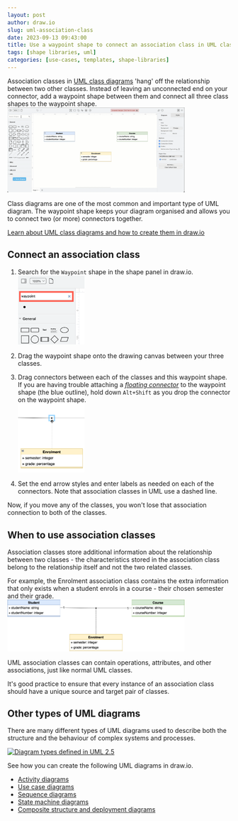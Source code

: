 ```yaml
---
layout: post
author: draw.io
slug: uml-association-class
date: 2023-09-13 09:43:00
title: Use a waypoint shape to connect an association class in UML class diagrams
tags: [shape libraries, uml]
categories: [use-cases, templates, shape-libraries]
---
```


Association classes in [UML class diagrams](/blog/uml-class-diagrams.html) 'hang' off the relationship between two other classes. Instead of leaving an unconnected end on your connector, add a waypoint shape between them and connect all three class shapes to the waypoint shape.
<br /><img src="/assets/img/blog/uml-association-class.gif" style="width=100%;max-width:400px;height:auto;" alt="Connect an association class in a UML class diagram in draw.io with a waypoint shape">

Class diagrams are one of the most common and important type of UML diagram. The waypoint shape keeps your diagram organised and allows you to connect two (or more) connectors together. 

[Learn about UML class diagrams and how to create them in draw.io](/blog/uml-class-diagrams.html)

## Connect an association class

1. Search for the ``Waypoint`` shape in the shape panel in draw.io.
<br /><img src="/assets/img/blog/search-waypoint-shape.png" style="width=100%;max-width:150px;height:auto;" alt="Search for the waypoint shape in draw.io">

2. Drag the waypoint shape onto the drawing canvas between your three classes. 
   
3. Drag connectors between each of the classes and this waypoint shape. 
<br />If you are having trouble attaching a [_floating connector_](/doc/faq/connector-fixed-vs-floating.html) to the waypoint shape (the blue outline), hold down ``Alt+Shift`` as you drop the connector on the waypoint shape.
<br /><img src="/assets/img/blog/floating-connector-shortcut.png" style="width=100%;max-width:150px;height:auto;" alt="Hold down Alt+Shift as you drop a connector on a shape to ensure it will attach as a floating connector">

4. Set the end arrow styles and enter labels as needed on each of the connectors. Note that association classes in UML use a dashed line.

Now, if you move any of the classes, you won't lose that association connection to both of the classes.

## When to use association classes

Association classes store additional information about the relationship between two classes - the characteristics stored in the association class belong to the relationship itself and not the two related classes. 

For example, the Enrolment association class contains the extra information that only exists when a student enrols in a course - their chosen semester and their grade. 
<br /><img src="/assets/img/blog/uml-association-class.png" style="width=100%;max-width:400px;height:auto;" alt="Connect an association class in a UML class diagram in draw.io with a waypoint shape">

UML association classes can contain operations, attributes, and other associations, just like normal UML classes.
 
It's good practice to ensure that every instance of an association class should have a unique source and target pair of classes. 

## Other types of UML diagrams

There are many different types of UML diagrams used to describe both the structure and the behaviour of complex systems and processes.

[<img src="/assets/img/blog/uml-2-5-diagram-overview.png" style="max-width:100%;height:auto;" alt="Diagram types defined in UML 2.5">](https://app.diagrams.net/?lightbox=1&highlight=0000ff&edit=_blank&layers=1&nav=1&title=#Uhttps%3A%2F%2Fraw.githubusercontent.com%2Fjgraph%2Fdrawio-diagrams%2Fdev%2Fexamples%2Fconcept-map-uml-diagrams-overview.drawio)

See how you can create the following UML diagrams in draw.io.

* [Activity diagrams](/blog/uml-activity-diagrams.html)
* [Use case diagrams](/blog/uml-use-case-diagrams.html)
* [Sequence diagrams](/blog/sequence-diagrams.html)
* [State machine diagrams](/blog/uml-state-diagrams.html)
* [Composite structure and deployment diagrams](/blog/uml-2-5.html#example-uml-diagrams)